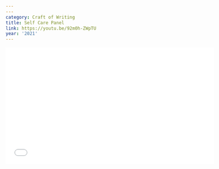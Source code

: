 ```yaml
---
---
category: Craft of Writing
title: Self Care Panel
link: https://youtu.be/92m0h-ZWpTU
year: '2021'
---
```

<iframe width="560" height="315" src="{{ page.link }}" frameborder="0" allowfullscreen></iframe>
